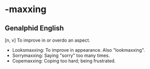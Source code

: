 # -maxxing
## Genalphid English

[n, v] To improve in or overdo an aspect.

* Looksmaxxing: To improve in appearance. Also "lookmaxxing".
* Sorrymaxxing: Saying "sorry" too many times.
* Copemaxxing: Coping too hard; being frustrated.